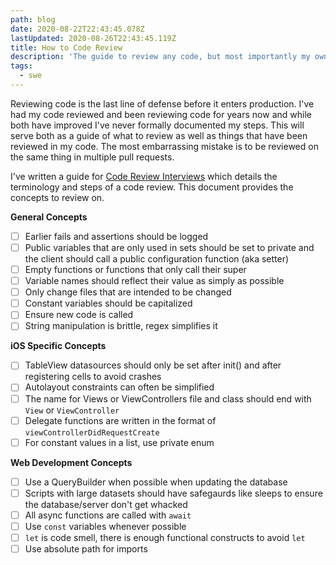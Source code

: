 ```yaml
---
path: blog
date: 2020-08-22T22:43:45.078Z
lastUpdated: 2020-08-26T22:43:45.119Z
title: How to Code Review
description: 'The guide to review any code, but most importantly my own'
tags:
  - swe
---
```

Reviewing code is the last line of defense before it enters production. I've had my code reviewed and been reviewing code for years now and while both have improved I've never formally documented my steps. This will serve both as a guide of what to review as well as things that have been reviewed in my code. The most embarrassing mistake is to be reviewed on the same thing in multiple pull requests.

I've written a guide for [Code Review Interviews](https://marcusmth.com/how-to-ace-your-code-review-interview/) which details the terminology and steps of a code review. This document provides the concepts to review on.

**General Concepts**
- [ ] Earlier fails and assertions should be logged
- [ ] Public variables that are only used in sets should be set to private and the client should call a public configuration function (aka setter)
- [ ] Empty functions or functions that only call their super
- [ ] Variable names should reflect their value as simply as possible
- [ ] Only change files that are intended to be changed
- [ ] Constant variables should be capitalized
- [ ] Ensure new code is called
- [ ] String manipulation is brittle, regex simplifies it 

**iOS Specific Concepts**
- [ ] TableView datasources should only be set after init() and after registering cells to avoid crashes
- [ ] Autolayout constraints can often be simplified 
- [ ] The name for Views or ViewControllers file and class should end with `View` or `ViewController`
- [ ] Delegate functions are written in the format of `viewControllerDidRequestCreate`
- [ ] For constant values in a list, use private enum

**Web Development Concepts**
- [ ] Use a QueryBuilder when possible when updating the database
- [ ] Scripts with large datasets should have safegaurds like sleeps to ensure the database/server don't get whacked
- [ ] All async functions are called with `await`
- [ ] Use `const` variables whenever possible
- [ ] `let` is code smell, there is enough functional constructs to avoid `let`
- [ ] Use absolute path for imports
